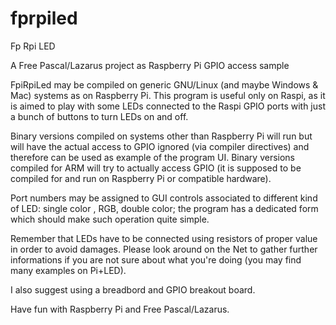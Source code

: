 # fprpiled
Fp Rpi LED

A Free Pascal/Lazarus project as Raspberry Pi GPIO access sample

FpiRpiLed may be compiled on generic GNU/Linux (and maybe Windows & Mac) systems as on Raspberry Pi. This program is useful only on Raspi, as it is aimed to play with some LEDs connected to the Raspi GPIO ports with just a bunch of buttons to turn LEDs on and off.

Binary versions compiled on systems other than Raspberry Pi will run but will have the actual access to GPIO ignored (via compiler directives) and therefore can be used as example of the program UI. Binary versions compiled for ARM will try to actually access GPIO (it is supposed to be compiled for and run on Raspberry Pi or compatible hardware).

Port numbers may be assigned to GUI controls associated to different kind of LED: single color , RGB, double color; the program has a dedicated form which should make such operation quite simple.

Remember that LEDs have to be connected using resistors of proper value in order to avoid damages. Please look around on the Net to gather further informations if you are not sure about what you're doing (you may find many examples on Pi+LED).

I also suggest using a breadbord and GPIO breakout board.

Have fun with Raspberry Pi and Free Pascal/Lazarus.
